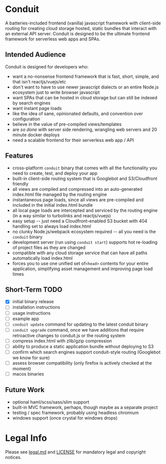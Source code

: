 # Conduit
A batteries-included frontend (vanilla) javascript framework with client-side routing for
creating cloud storage hosted, static bundles that interact with an external API server.
Conduit is designed to be the ultimate frontend framework for serverless web apps and SPAs.

## Intended Audience
Conduit is designed for developers who:
* want a no-nonsense frontend framework that is fast, short, simple, and that isn't reactjs/vuejs/etc
* don't want to have to use newer javascript dialects or an entire Node.js ecosystem just to write browser javascript
* want SPAs that can be hosted in cloud storage but can still be indexed by search engines
* want instant page loads
* like the idea of sane, opinionated defaults, and convention over configuration
* believe in the value of pre-compiled views/templates
* are _so done_ with server side rendering, wrangling web servers and 20 minute docker deploys
* need a scalable frontend for their serverless web app / API

## Features
* cross-platform `conduit` binary that comes with all the functionality you need to create, test, and deploy your app
* built-in client-side routing system that is Googlebot and S3/Cloudfront friendly
* all views are compiled and compressed into an auto-generated index.html file managed by the routing engine
* instantaneous page loads, since all views are pre-compiled and included in the initial index.html bundle
* all local page loads are intercepted and serviced by the routing engine (in a way similar to turbolinks and reactjs/vuejs)
* easy setup -- just need a Cloudfront-enabled S3 bucket with 404 handling set to always load index.html
* no clunky Node.js/webpack ecosystem required -- all you need is the `conduit` binary
* development server (run using `conduit start`) supports hot re-loading of project files as they are changed
* compatible with any cloud storage service that can have all paths automatically load index.html
* forces you to use one unified set of`<head>` contents for your entire application, simplifying asset management and improving page load times

## Short-Term TODO
- [x] initial binary release
- [ ] installation instructions
- [ ] usage instructions
- [ ] example app
- [ ] `conduit update` command for updating to the latest conduit binary
- [ ] `conduit upgrade` command, once we have additions that require retroactive changes to conduit.js or the routing system
- [ ] compress index.html with zlib/gzip compression
- [ ] ability to produce a static application bundle without deploying to S3
- [ ] confirm which search engines support conduit-style routing (Googlebot we know for sure)
- [ ] assess browser compatibility (only firefox is actively checked at the moment)
- [ ] macos binaries

## Future Work
* optional haml/scss/sass/slim support
* built-in MVC framework, perhaps, though maybe as a separate project
* testing / spec framework, probably using headless chromium
* windows support (once crystal for windows drops)

# Legal Info

Please see [legal.md](legal.md) and [LICENSE](LICENSE) for mandatory legal and copyright notices.
